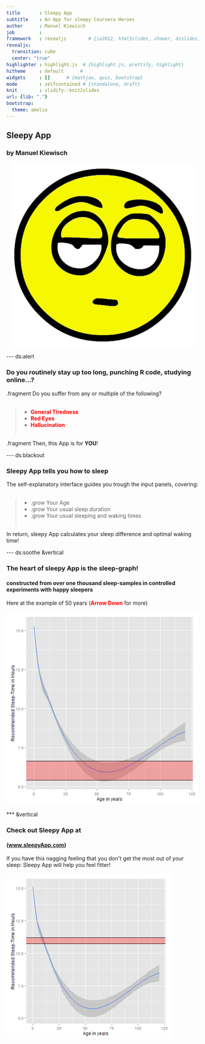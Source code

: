 ```yaml
---
title       : Sleepy App
subtitle    : An App for sleepy Coursera Heroes
author      : Manuel Kiewisch
job         : 
framework   : revealjs        # {io2012, html5slides, shower, dzslides, ...}
revealjs:
  transition: cube
  center: "true"
highlighter : highlight.js  # {highlight.js, prettify, highlight}
hitheme     : default      # 
widgets     : []      # {mathjax, quiz, bootstrap}
mode        : selfcontained # {standalone, draft}
knit        : slidify::knit2slides
url: {lib: "."}
bootstrap:
  theme: amelia
---
```



## Sleepy App
### by Manuel Kiewisch
<script src="http://ajax.googleapis.com/ajax/libs/jquery/1.9.1/jquery.min.js"></script>
<div style='text-align: center;'>
    <img height='480' src='sleepy.png' alt="Smiley face" style="background:none; border:none; box-shadow:none;" />
</div>


--- ds:alert
### Do you routinely stay up too long, punching R code, studying online...?
.fragment Do you suffer from any or multiple of the following?
<br><br>

> - <font color=red><b>General Tiredness</b></font>
> - <font color=red><b>Red Eyes</b></font>
> - <font color=red><b>Hallucination</b></font>
<br><br>

.fragment Then, this App is for **YOU**!


--- ds:blackout
### Sleepy App tells you how to sleep

The self-explanatory interface guides you trough the input panels, covering:
<br><br>

> - .grow Your Age
> - .grow Your usual sleep duration
> - .grow Your usual sleeping and waking times
<br><br>

In return, sleepy App calculates your sleep difference and optimal waking time!


--- ds:soothe &vertical
### The heart of sleepy App is the sleep-graph!
#### constructed from over one thousand sleep-samples in controlled experiments with happy sleepers
Here at the example of 50 years (<font color=red><b>Arrow Down</b></font> for more)

![plot of chunk unnamed-chunk-1](assets/fig/unnamed-chunk-1-1.png) 


*** &vertical
### Check out Sleepy App at
#### (www.sleepyApp.com)

If you have this nagging feeling that you don't get the most out of your sleep: Sleepy App will help you feel fitter!

![plot of chunk unnamed-chunk-2](assets/fig/unnamed-chunk-2-1.png) 


</section>

<script>
$('ul.incremental li').addClass('fragment')
</script>

